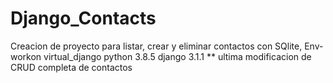 # Django_Contacts
Creacion de proyecto para listar, crear y eliminar contactos con SQlite,
Env-workon virtual_django
python 3.8.5
django 3.1.1
** ultima modificacion de CRUD completa de contactos
